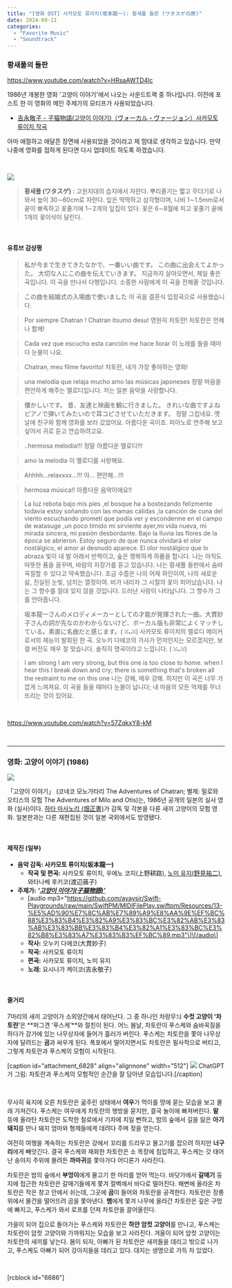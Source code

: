 ```yaml
---
title: "[영화 OST] 사카모토 류이치(坂本龍一): 황새풀 들판 (ワタスゲの原)"
date: 2024-09-11
categories: 
  - "Favorite Music"
  - "Soundtrack"
---
```


### **황새풀의 들판**

https://www.youtube.com/watch?v=HRsaAWTD4lc

1986년 개봉한 영화 '고양이 이야기'에서 나오는 사운드트랙 중 하나입니다. 이전에 포스트 한 이 영화의 메인 주제가의 모티프가 사용되었습니다.

- [吉永敬子 - 子猫物語(고양이 이야기)（ヴォーカル・ヴァージョン）사카모토 류이치 작곡](http://yoonbumtae.com/?p=568)

아마 애절하고 애달픈 장면에 사용되었을 것이라고 제 맘대로 생각하고 있습니다. 만약 나중에 영화를 접하게 된다면 다시 업데이트 하도록 하겠습니다.

 

 ![](/assets/img/wp-content/uploads/2024/09/watasuge.jpg)

> **황새풀 (ワタスゲ) :** 고원지대의 습지에서 자란다. 뿌리줄기는 짧고 무더기로 나와서 높이 30∼60cm로 자란다. 잎은 딱딱하고 삼각형이며, 나비 1∼1.5mm로서 끝이 뾰족하고 꽃줄기에 1∼2개의 잎집이 있다. 꽃은 6∼8월에 피고 꽃줄기 끝에 1개의 꽃이삭이 달린다.

 

#### **유튜브 감상평**

> 私が今まで生きてきたなかで、一番いい曲です。 この曲に出会えてよかった。 大切な人にこの曲を伝えていきます。 지금까지 살아오면서, 제일 좋은 곡입니다. 이 곡을 만나서 다행입니다. 소중한 사람에게 이 곡을 전해줄 것입니다.

> この曲を結婚式の入場曲で使いました 이 곡을 결혼식 입장곡으로 사용했습니다.

> Por siempre Chatran ! Chatran itsumo desu! 영원히 차토란! 차토란은 언제나 함께!

> Cada vez que escucho esta canción me hace llorar 이 노래를 들을 때마다 눈물이 나요.

> Chatran, meu filme favorito! 차토란, 내가 가장 좋아하는 영화!

> una melodía que relaja mucho amo las músicas japoneses 정말 마음을 편안하게 해주는 멜로디입니다. 저는 일본 음악을 사랑합니다.

> 懐かしいです。 昔、友達と映画を観に行きました。 きれいな曲ですよね ピアノで弾いてみたいので耳コピさせていただきます。 정말 그립네요. 옛날에 친구와 함께 영화를 보러 갔었어요. 아름다운 곡이죠. 피아노로 연주해 보고 싶어서 귀로 듣고 연습하려고요.

> ..hermosa melodía!!! 정말 아름다운 멜로디!!!

> amo la melodía 이 멜로디를 사랑해요.

> Ahhhh...relaxxxx...!!! 아... 편안해...!!!

> hermosa música!! 아름다운 음악이에요!!

> La luz rebota bajo mis pies ,el bosque ha a bostezando felizmente todavía estoy soñando con las mamas cálidas ,la canción de cuna del viento escuchando prometí que podía ver y esconderme en el campo de watasuge ,un poco tímido mi sirviente ayer,mi vida nueva, mi mirada sincera, mi pasión desbordante. Bajo la lluvia las flores de la época se abrieron. Estoy seguro de que nunca olvidará el olor nostálgico, el amor al desnudó aparece. El olor nostálgico que lo abraza 빛이 내 발 아래서 반짝이고, 숲은 행복하게 하품을 합니다. 나는 아직도 따뜻한 품을 꿈꾸며, 바람의 자장가를 듣고 있습니다. 나는 황새풀 들판에서 숨바꼭질할 수 있다고 약속했습니다. 조금 수줍은 나의 어제 하인이여, 나의 새로운 삶, 진실된 눈빛, 넘치는 열정이여. 비가 내리자 그 시절의 꽃이 피어났습니다. 나는 그 향수를 절대 잊지 않을 것입니다. 드러난 사랑이 나타납니다. 그 향수가 그를 안아줍니다.

> 坂本龍一さんのメロディメーカーとしての才能が発揮された一曲。大貫妙子さんの詞が先なのかわからないけど、ボーカル版も非常によくマッチしている。素直に名曲だと感じます。( ꈍᴗꈍ) 사카모토 류이치의 멜로디 메이커로서의 재능이 발휘된 한 곡. 오누키 다에코의 가사가 먼저인지는 모르겠지만, 보컬 버전도 매우 잘 맞습니다. 솔직히 명곡이라고 느낍니다. ( ꈍᴗꈍ)

> I am strong I am very strong, but this one is too close to home. when I hear this I break down and cry; there is something that's broken all the restraint to me on this one 나는 강해, 매우 강해. 하지만 이 곡은 너무 가깝게 느껴져요. 이 곡을 들을 때마다 눈물이 납니다; 내 마음의 모든 억제를 무너뜨리는 것이 있어요.

 

https://www.youtube.com/watch?v=57ZqkxY8-kM

 

* * *

### **영화: 고양이 이야기 (1986)**

 ![](/assets/img/wp-content/uploads/2024/09/81Ek0LknrUL._AC_UF10001000_QL80_-복사본.jpg)

「고양이 이야기」 (코네코 모노가타리 The Adventures of Chatran; 별제: 밀로와 오티스의 모험 The Adventures of Milo and Otis)는, 1986년 공개의 일본의 실사 영화 (실사)이다. [하타 마사노리 (畑正憲)](https://ja.m.wikipedia.org/wiki/%E7%95%91%E6%AD%A3%E6%86%B2)가 감독 및 각본을 다룬 새끼 고양이의 모험 영화. 일본판과는 다른 재편집된 것이 일본 국외에서도 방영됐다.

 

#### **제작진 (일부)**

- **음악 감독: 사카모토 류이치(坂本龍一)**
    - **작곡 및 편곡:** 사카모토 류이치, 우에노 코지(上野耕路), [노미 유지(野見祐二)](https://ja.m.wikipedia.org/wiki/%E9%87%8E%E8%A6%8B%E7%A5%90%E4%BA%8C), 와타나베 후키코(渡辺蕗子)
- **주제가: _‘[고양이 이야기(子猫物語)’](http://yoonbumtae.com/?p=568)_**
    - \[audio mp3="https://github.com/ayaysir/Swift-Playgrounds/raw/main/SwiftPM/MIDIFilePlay.swiftpm/Resources/13-%E5%AD%90%E7%8C%AB%E7%89%A9%E8%AA%9E%EF%BC%88%E3%83%B4%E3%82%A9%E3%83%BC%E3%82%AB%E3%83%AB%E3%83%BB%E3%83%B4%E3%82%A1%E3%83%BC%E3%82%B8%E3%83%A7%E3%83%B3%EF%BC%89.mp3"\]\[/audio\]
    - **작사:** 오누키 다에코(大貫妙子)
    - **작곡:** 사카모토 류이치
    - **편곡:** 사카모토 류이치, 노미 유지
    - **노래:** 요시나가 케이코(吉永敬子)

 

#### **줄거리**

7마리의 새끼 고양이가 소외양간에서 태어난다. 그 중 하나인 차랑무늬 **수컷 고양이 ‘차토란**’은 **퍼그견 ‘푸스케’**와 절친이 된다. 어느 봄날, 차토란이 푸스케와 숨바꼭질을 하다가 강가에 있는 나무상자에 들어가 흘러가 버린다. 푸스케는 차토란을 쫓아 나무상자에 달려드는 **곰**과 싸우게 된다. 폭포에서 떨어지면서도 차토란은 필사적으로 버티고, 그렇게 차토란과 푸스케의 모험이 시작된다.

\[caption id="attachment\_6828" align="alignnone" width="512"\] ![](/assets/img/wp-content/uploads/2024/09/koneko-monogatari.jpeg) ChatGPT가 그림: 차토란과 푸스케의 모험적인 순간을 잘 담아낸 모습입니다.\[/caption\]

 

무사히 육지에 오른 차토란은 굶주린 상태에서 **여우**가 먹이를 땅에 묻는 모습을 보고 몰래 가져간다. 푸스케는 여우에게 차토란의 행방을 묻지만, 결국 놀이에 빠져버린다. **말** 등에 올라탄 차토란은 도착한 철로에서 기차에 치일 뻔하고, 밤의 숲에서 길을 잃은 **아기 돼지**를 만나 돼지 엄마와 형제들에게 데려다 주며 젖을 얻는다.

여전히 여행을 계속하는 차토란은 강에서 꼬리를 드리우고 물고기를 잡으려 하지만 **너구리**에게 빼앗긴다. 결국 푸스케와 재회한 차토란은 소 목장에 침입하고, 푸스케는 갓 태어난 송아지 주위에 몰려든 **까마귀**를 쫓아가다 어디론가 사라진다.

차토란은 밤의 숲에서 **부엉이**에게 물고기 한 마리를 얻어 먹는다. 바닷가에서 **갈매기** 둥지에 접근한 차토란은 갈매기들에게 쫓겨 절벽에서 바다로 떨어진다. 해변에 올라온 차토란은 작은 창고 안에서 쉬는데, 그곳에 **곰**이 들어와 차토란을 공격한다. 차토란은 장롱 위에서 물건을 떨어뜨려 곰을 쫓아낸다. **뱀**에게 쫓겨 나무에 올라간 차토란은 깊은 구멍에 빠지고, 푸스케가 와서 로프를 던져 차토란을 끌어올린다.

가을이 되어 집으로 돌아가는 푸스케와 차토란은 **하얀 암컷 고양이**를 만나고, 푸스케는 차토란이 암컷 고양이와 가까워지는 모습을 보고 사라진다. 겨울이 되어 암컷 고양이는 차토란의 새끼를 낳는다. 봄이 되자, 아빠가 된 차토란은 새끼들을 데리고 밖으로 나가고, 푸스케도 아빠가 되어 강아지들을 데리고 있다. 대지는 생명으로 가득 차 있었다.

 

\[rcblock id="6686"\]
